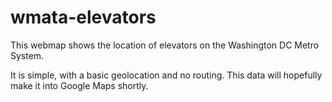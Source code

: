 # wmata-elevators

This webmap shows the location of elevators on the Washington DC Metro System.

It is simple, with a basic geolocation and no routing. This data will hopefully
make it into Google Maps shortly. 
